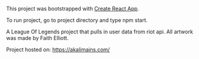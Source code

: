 This project was bootstrapped with [Create React App](https://github.com/facebook/create-react-app).

To run project, go to project directory and type npm start.

A League Of Legends project that pulls in user data from riot api.
All artwork was made by Faith Elliott.

Project hosted on: https://akalimains.com/
